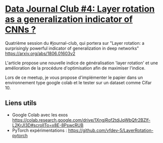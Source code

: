 # [Data Journal Club #4: Layer rotation as a generalization indicator of CNNs ?](https://www.meetup.com/en-AU/Tlse-Data-Science/events/264311674/)

Quatrième session du #journal-club, qui portera sur "Layer rotation: a surprisingly powerful indicator of generalization in deep networks"
https://arxiv.org/abs/1806.01603v2

L'article propose une nouvelle indice de généralisation 'layer rotation' et une amélioration de la procédure d'optimisation afin de maximiser l'indice.

Lors de ce meetup, je vous propose d'implémenter le papier dans un environnement type google colab et le tester sur un dataset comme Cifar 10.

## Liens utils

- Google Colab avec les exos https://colab.research.google.com/drive/1XngjRof2tdjJqWbQfr2BZlf-L2KrJI3D#scrollTo=x8E-8PswcRUB
- PyTorch expérimentations : https://github.com/vfdev-5/LayerRotation-pytorch